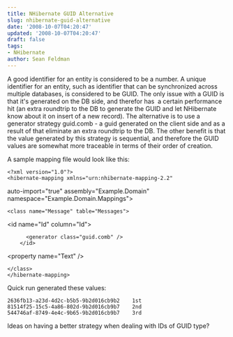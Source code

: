 ```yaml
---
title: NHibernate GUID Alternative
slug: nhibernate-guid-alternative
date: '2008-10-07T04:20:47'
updated: '2008-10-07T04:20:47'
draft: false
tags:
- NHibernate
author: Sean Feldman
---
```



A good identifier for an entity is considered to be a number. A unique identifier for an entity, such as identifier that can be synchronized across multiple databases, is considered to be GUID. The only issue with a GUID is that it's generated on the DB side, and therefor has  a certain performance hit (an extra roundtrip to the DB to generate the GUID and let NHibernate know about it on insert of a new record). The alternative is to use a generator strategy guid.comb - a guid generated on the client side and as a result of that eliminate an extra roundtrip to the DB. The other benefit is that the value generated by this strategy is sequential, and therefore the GUID values are somewhat more traceable in terms of their order of creation.

A sample mapping file would look like this:

```
<?xml version="1.0"?>
<hibernate-mapping xmlns="urn:nhibernate-mapping-2.2"
```
<span class="attr">auto-import</span><span class="kwrd">=&quot;true&quot;</span>
               <span class="attr">assembly</span><span class="kwrd">=&quot;Example.Domain&quot;</span>
               <span class="attr">namespace</span><span class="kwrd">=&quot;Example.Domain.Mappings&quot;</span><span class="kwrd">&gt;</span>
```
<class name="Message" table="Messages">
```
<span class="kwrd">&lt;</span><span class="html">id</span> <span class="attr">name</span><span class="kwrd">=&quot;Id&quot;</span> <span class="attr">column</span><span class="kwrd">=&quot;Id&quot;</span><span class="kwrd">&gt;</span>
```
      <generator class="guid.comb" />
    </id>
```
<span class="kwrd">&lt;</span><span class="html">property</span> <span class="attr">name</span><span class="kwrd">=&quot;Text&quot;</span> <span class="kwrd">/&gt;</span>
```
</class>
</hibernate-mapping>
```

Quick run generated these values:

```
2636fb13-a23d-4d2c-b5b5-9b2d016cb9b2    1st
81514f25-15c5-4a86-802d-9b2d016cb9b7    2nd
544746af-8749-4e4c-9b65-9b2d016cb9b7    3rd
```

Ideas on having a better strategy when dealing with IDs of GUID type?


